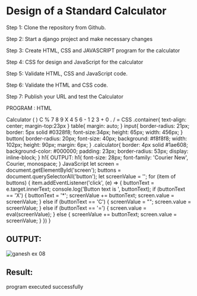 # Design of a Standard Calculator

Step 1:
Clone the repository from Github.

Step 2:
Start a django project and make necessary changes

Step 3:
Create HTML, CSS and JAVASCRIPT program for the calculator

Step 4:
CSS for design and JavaScript for the calculator

Step 5:
Validate HTML, CSS and JavaScript code.

Step 6:
Validate the HTML and CSS code.

Step 7:
Publish your URL and test the Calculator

PROGRAM :
HTML

<title>Calculator</title>
Calculator
(	)	C	%
7	8	9	X
4	5	6	-
1	2	3	+
0	.	/	=
<script src="/static/JS/index.js"></script> CSS .container{ text-align: center; margin-top:23px } table{ margin: auto; } input{ border-radius: 21px; border: 5px solid #0328f8; font-size:34px; height: 65px; width: 456px; } button{ border-radius: 20px; font-size: 40px; background: #f8f8f8; width: 102px; height: 90px; margin: 6px; } .calculator{ border: 4px solid #1ae608; background-color: #000000; padding: 23px; border-radius: 53px; display: inline-block;
} h1{ OUTPUT: h1{ font-size: 28px; font-family: 'Courier New', Courier, monospace; } JavaScript let screen = document.getElementById('screen'); buttons = document.querySelectorAll('button'); let screenValue = ''; for (item of buttons) { item.addEventListener('click', (e) => { buttonText = e.target.innerText; console.log('Button text is ', buttonText); if (buttonText == 'X') { buttonText = '*'; screenValue += buttonText; screen.value = screenValue; } else if (buttonText == 'C') { screenValue = ""; screen.value = screenValue; } else if (buttonText == '=') { screen.value = eval(screenValue); } else { screenValue += buttonText; screen.value = screenValue; } }) }


## OUTPUT:
![ganesh ex 08](https://github.com/ganeshshanmugavel27/standard-calculator/assets/122046208/ab69dbf5-f1ec-43d4-85eb-8b22d899fb76)


## Result:
program executed successfully 
